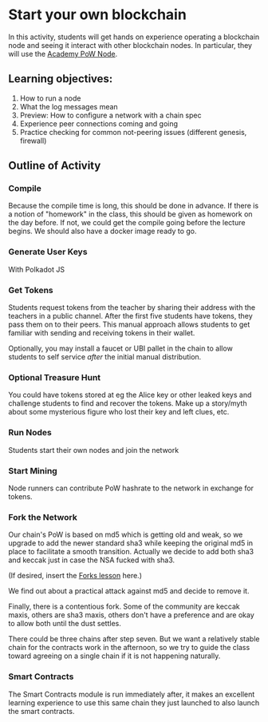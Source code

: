 # Start your own blockchain

In this activity, students will get hands on experience operating a blockchain node and seeing it interact with other blockchain nodes.
In particular, they will use the [Academy PoW Node](https://github.com/Polkadot-Blockchain-Academy/Academy-PoW).

## Learning objectives:

1.  How to run a node
1.  What the log messages mean
1.  Preview: How to configure a network with a chain spec
1.  Experience peer connections coming and going
1.  Practice checking for common not-peering issues (different genesis, firewall)

## Outline of Activity

### Compile

Because the compile time is long, this should be done in advance.
If there is a notion of "homework" in the class, this should be given as homework on the day before.
If not, we could get the compile going before the lecture begins.
We should also have a docker image ready to go.

### Generate User Keys

With Polkadot JS

### Get Tokens

Students request tokens from the teacher by sharing their address with the teachers in a public channel.
After the first five students have tokens, they pass them on to their peers.
This manual approach allows students to get familiar with sending and receiving tokens in their wallet.

Optionally, you may install a faucet or UBI pallet in the chain to allow students to self service _after_ the initial manual distribution.

### Optional Treasure Hunt

You could have tokens stored at eg the Alice key or other leaked keys and challenge students to find and recover the tokens.
Make up a story/myth about some mysterious figure who lost their key and left clues, etc.

### Run Nodes

Students start their own nodes and join the network

### Start Mining

Node runners can contribute PoW hashrate to the network in exchange for tokens.

### Fork the Network

Our chain's PoW is based on md5 which is getting old and weak, so we upgrade to add the newer standard sha3 while keeping the original md5 in place to facilitate a smooth transition. Actually we decide to add both sha3 and keccak just in case the NSA fucked with sha3.

(If desired, insert the [Forks lesson](./13-Forks_slides.md) here.)

We find out about a practical attack against md5 and decide to remove it.

Finally, there is a contentious fork. Some of the community are keccak maxis, others are sha3 maxis, others don't have a preference and are okay to allow both until the dust settles.

There could be three chains after step seven. But we want a relatively stable chain for the contracts work in the afternoon, so we try to guide the class toward agreeing on a single chain if it is not happening naturally.

### Smart Contracts

The Smart Contracts module is run immediately after, it makes an excellent learning experience to use this same chain they just launched to also launch the smart contracts.
